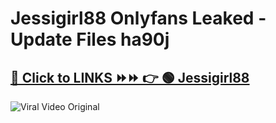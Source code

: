 
 # Jessigirl88 Onlyfans Leaked - Update Files ha90j

## <h2><a href="https://clipsfans.com/Jessigirl88&ref=git">🔗 Click to LINKS ⏩⏩ 👉 🟢 Jessigirl88 </a></h2>

<a href="https://clipsfans.com/Jessigirl88&ref=git" rel="nofollow" data-target="animated-image.originalLink"><img src="https://i.ibb.co.com/xMMVF88/686577567.gif" alt="Viral Video Original" style="max-width: 100%; display: inline-block;" data-target="animated-image.originalImage"></a>

